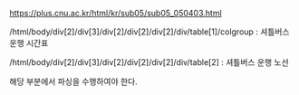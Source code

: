https://plus.cnu.ac.kr/html/kr/sub05/sub05_050403.html


/html/body/div[2]/div[3]/div[2]/div[2]/div[2]/div/table[1]/colgroup
: 셔틀버스 운행 시간표

/html/body/div[2]/div[3]/div[2]/div[2]/div[2]/div/table[2]
: 셔틀버스 운행 노선

해당 부분에서 파싱을 수행하여야 한다.